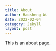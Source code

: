 ```yaml
---
title: About
author: Haosheng Wu
date: 2022-02-04
category: Jekyll
layout: post
---
```


This is an about page.
